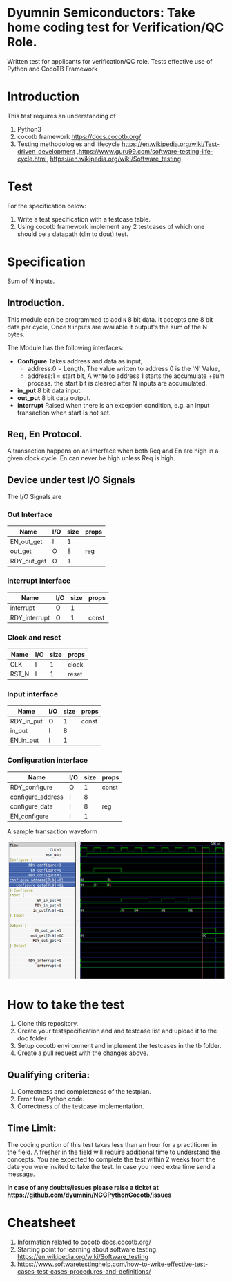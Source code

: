 # Dyumnin Semiconductors: Take home coding test for Verification/QC Role.

Written test for applicants for verification/QC role. Tests effective use of Python and CocoTB Framework

# Introduction

This test requires an understanding of 

1. Python3
2. cocotb framework https://docs.cocotb.org/ 
3. Testing methodologies and lifecycle https://en.wikipedia.org/wiki/Test-driven_development ,https://www.guru99.com/software-testing-life-cycle.html,   https://en.wikipedia.org/wiki/Software_testing 

# Test

For the specification below:

1. Write a test specification with a testcase table.
2. Using cocotb framework implement any 2 testcases of which one should be a datapath (din to dout) test.

# Specification

Sum of N inputs.

## Introduction.
This module can be programmed to add `N` 8 bit data.
It accepts one 8 bit data per cycle,
Once `N` inputs are available it output's the sum of the N bytes.

The Module has the following interfaces:

* **Configure** Takes address and data as input,
  * address:0 = Length, The value written to address 0 is the 'N' Value,
  * address:1 = start bit, A write to address 1 starts the accumulate +sum process. the start bit is cleared after N inputs are accumulated.
* **in_put** 8 bit data input.
* **out_put** 8 bit data output.
* **interrupt** Raised when there is an exception condition, e.g. an input transaction when start is not set.

## Req, En Protocol.

A transaction happens on an interface when both Req and En are high in a given clock cycle.
En can never be high unless Req is high.

## Device under test I/O Signals


The I/O Signals are

### Out Interface

| Name        | I/O      | size    | props   |
| --------    | -------- | ------- | ------- |
| EN_out_get  | I        | 1       |         |
| out_get     | O        | 8       | reg     |
| RDY_out_get | O        | 1       |         |

### Interrupt Interface

| Name          | I/O      | size    | props   |
| --------      | -------- | ------- | ------- |
| interrupt     | O        | 1       |         |
| RDY_interrupt | O        | 1       | const   |
  
### Clock and reset

| Name     | I/O      | size    | props   |
| -------- | -------- | ------- | ------- |
| CLK      | I        | 1       | clock   |
| RST_N    | I        | 1       | reset   |

### Input interface

  | Name       | I/O      | size    | props   |
  | --------   | -------- | ------- | ------- |
  | RDY_in_put | O        | 1       | const   |
  | in_put     | I        | 8       |         |
  | EN_in_put  | I        | 1       |         |

### Configuration interface

| Name              | I/O      | size    | props   |
| --------          | -------- | ------- | ------- |
| RDY_configure     | O        | 1       | const   |
| configure_address | I        | 8       |         |
| configure_data    | I        | 8       | reg     |
| EN_configure      | I        | 1       |         |


A sample transaction waveform

![Sample Transaction Waveform](./pytest_waveform.png)

# How to take the test

1. Clone this repository.
2. Create your testspecification and  and testcase list and upload it to the doc folder
3. Setup cocotb environment and implement the testcases in the tb folder.
4. Create a pull request with the changes above.

## Qualifying criteria:

1. Correctness and completeness of the testplan.
2. Error free Python code.
3. Correctness of the testcase implementation.

## Time Limit:

The coding portion of this test takes less than an hour for a practitioner in the field. A fresher in the field will require additional time to understand the concepts.
You are expected to complete the test within 2 weeks from the date you were invited to take the test. In case you need extra time send a message.

**In case of any doubts/issues please raise a ticket at https://github.com/dyumnin/NCGPythonCocotb/issues**

# Cheatsheet

1. Information related to cocotb docs.cocotb.org/ 
2. Starting point for learning about software testing. https://en.wikipedia.org/wiki/Software_testing
3. https://www.softwaretestinghelp.com/how-to-write-effective-test-cases-test-cases-procedures-and-definitions/

